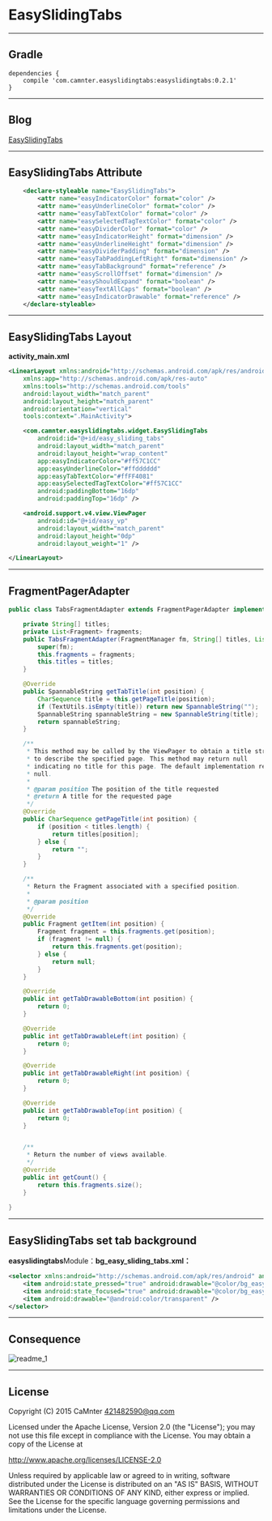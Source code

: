 EasySlidingTabs
==

---

## Gradle

```Gradle
dependencies {
    compile 'com.camnter.easyslidingtabs:easyslidingtabs:0.2.1'
}
```

---

## Blog

 [EasySlidingTabs](http://blog.csdn.net/qq_16430735/article/details/49229189)


---

## EasySlidingTabs Attribute



```XML
    <declare-styleable name="EasySlidingTabs">
        <attr name="easyIndicatorColor" format="color" />
        <attr name="easyUnderlineColor" format="color" />
        <attr name="easyTabTextColor" format="color" />
        <attr name="easySelectedTagTextColor" format="color" />
        <attr name="easyDividerColor" format="color" />
        <attr name="easyIndicatorHeight" format="dimension" />
        <attr name="easyUnderlineHeight" format="dimension" />
        <attr name="easyDividerPadding" format="dimension" />
        <attr name="easyTabPaddingLeftRight" format="dimension" />
        <attr name="easyTabBackground" format="reference" />
        <attr name="easyScrollOffset" format="dimension" />
        <attr name="easyShouldExpand" format="boolean" />
        <attr name="easyTextAllCaps" format="boolean" />
        <attr name="easyIndicatorDrawable" format="reference" />
    </declare-styleable>
```

---

## EasySlidingTabs Layout


**activity_main.xml**

```XML
<LinearLayout xmlns:android="http://schemas.android.com/apk/res/android"
    xmlns:app="http://schemas.android.com/apk/res-auto"
    xmlns:tools="http://schemas.android.com/tools"
    android:layout_width="match_parent"
    android:layout_height="match_parent"
    android:orientation="vertical"
    tools:context=".MainActivity">

    <com.camnter.easyslidingtabs.widget.EasySlidingTabs
        android:id="@+id/easy_sliding_tabs"
        android:layout_width="match_parent"
        android:layout_height="wrap_content"
        app:easyIndicatorColor="#ff57C1CC"
        app:easyUnderlineColor="#ffdddddd"
        app:easyTabTextColor="#ffFF4081"
        app:easySelectedTagTextColor="#ff57C1CC"
        android:paddingBottom="16dp"
        android:paddingTop="16dp" />

    <android.support.v4.view.ViewPager
        android:id="@+id/easy_vp"
        android:layout_width="match_parent"
        android:layout_height="0dp"
        android:layout_weight="1" />

</LinearLayout>

```

---

## FragmentPagerAdapter

```Java
public class TabsFragmentAdapter extends FragmentPagerAdapter implements EasySlidingTabs.TabsTitleInterface {

    private String[] titles;
    private List<Fragment> fragments;
    public TabsFragmentAdapter(FragmentManager fm, String[] titles, List<Fragment> fragments) {
        super(fm);
        this.fragments = fragments;
        this.titles = titles;
    }

    @Override
    public SpannableString getTabTitle(int position) {
        CharSequence title = this.getPageTitle(position);
        if (TextUtils.isEmpty(title)) return new SpannableString("");
        SpannableString spannableString = new SpannableString(title);
        return spannableString;
    }

    /**
     * This method may be called by the ViewPager to obtain a title string
     * to describe the specified page. This method may return null
     * indicating no title for this page. The default implementation returns
     * null.
     *
     * @param position The position of the title requested
     * @return A title for the requested page
     */
    @Override
    public CharSequence getPageTitle(int position) {
        if (position < titles.length) {
            return titles[position];
        } else {
            return "";
        }
    }

    /**
     * Return the Fragment associated with a specified position.
     *
     * @param position
     */
    @Override
    public Fragment getItem(int position) {
        Fragment fragment = this.fragments.get(position);
        if (fragment != null) {
            return this.fragments.get(position);
        } else {
            return null;
        }
    }

    @Override
    public int getTabDrawableBottom(int position) {
        return 0;
    }

    @Override
    public int getTabDrawableLeft(int position) {
        return 0;
    }

    @Override
    public int getTabDrawableRight(int position) {
        return 0;
    }

    @Override
    public int getTabDrawableTop(int position) {
        return 0;
    }


    /**
     * Return the number of views available.
     */
    @Override
    public int getCount() {
        return this.fragments.size();
    }
    
}
```

---


## EasySlidingTabs set tab background

**easyslidingtabs**Module：**bg_easy_sliding_tabs.xml：**

```XML
<selector xmlns:android="http://schemas.android.com/apk/res/android" android:exitFadeDuration="@android:integer/config_shortAnimTime">
    <item android:state_pressed="true" android:drawable="@color/bg_easy_sliding_tabs_pressed" />
    <item android:state_focused="true" android:drawable="@color/bg_easy_sliding_tabs_pressed" />
    <item android:drawable="@android:color/transparent" />
</selector>
```

---

## Consequence

![readme_1](https://github.com/CaMnter/EasySlidingTabs/raw/master/readme/readme_easy_sliding_tabs_1.png)


---



## License


Copyright (C) 2015 CaMnter 421482590@qq.com

Licensed under the Apache License, Version 2.0 (the "License");
you may not use this file except in compliance with the License.
You may obtain a copy of the License at

   http://www.apache.org/licenses/LICENSE-2.0

Unless required by applicable law or agreed to in writing, software
distributed under the License is distributed on an "AS IS" BASIS,
WITHOUT WARRANTIES OR CONDITIONS OF ANY KIND, either express or implied.
See the License for the specific language governing permissions and
limitations under the License.







